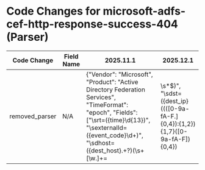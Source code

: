 # Code Changes for microsoft-adfs-cef-http-response-success-404 (Parser)

| Code Change | Field Name | 2025.11.1 | 2025.12.1 |
|-------------|------------|-----------|------------|
| removed_parser | N/A | {"Vendor": "Microsoft", "Product": "Active Directory Federation Services", "TimeFormat": "epoch", "Fields": ["\srt=({time}\d{13})", "\sexternalId=({event_code}\d+)", "\sdhost=({dest_host}.+?)(\s+[\w\.]+=|\s*$)", "\sdst=({dest_ip}((([0-9a-fA-F.]{0,4}):{1,2}){1,7}([0-9a-fA-F]){0,4})|(((25[0-5]|(2[0-4]|1\d|[0-9]|)\d)\.?\b){4}))(:({dest_port}\d+))?", "\sdvc=({host}.+?)(\s+[\w\.]+=|\s*$)", "\sdvchost=({host}.+?)(\s+[\w\.]+=|\s*$)", "\sdeviceSeverity=({result}\w+)", "\scs5=({email_address}[^@=\s]+@[^@=\s\-]+)", "\scs5=({domain}[^\\=]+)\\+({user}[\w\.\-\!\#\^\~]{1,40}\$?)(\s+[\w\.]+=|\s*$)", "\sduser=(NETWORK SERVICE|({user}[\w\.\-\!\#\^\~]{1,40}\$?))(\s+[\w\.]+=|\s*$)", "CEF:([^\|]*\|){5}({failure_reason}[^\|]+).*Audit_failure", "Audit_failure.*\scs5=[^=\-]*?-(|({failure_reason}.+?))(\s+[\w\.]+=|\s*$)"], "Name": "microsoft-adfs-cef-http-response-success-404", "ParserVersion": "v1.0.0", "Conditions": ["CEF:", "|AD FS Auditing:404"]} | N/A |
